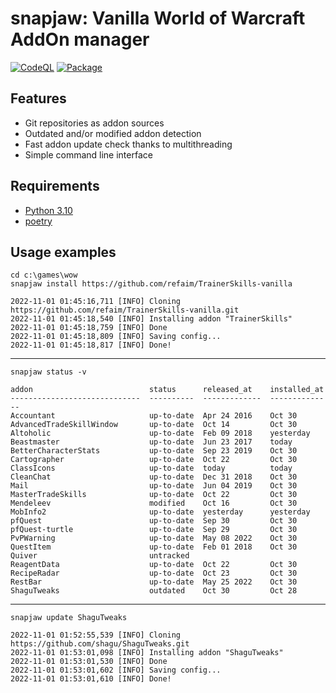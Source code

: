 # snapjaw: Vanilla World of Warcraft AddOn manager
[![CodeQL](https://github.com/refaim/snapjaw/actions/workflows/codeql.yml/badge.svg?branch=master)](https://github.com/refaim/snapjaw/actions/workflows/codeql.yml) [![Package](https://github.com/refaim/snapjaw/actions/workflows/package.yml/badge.svg)](https://github.com/refaim/snapjaw/actions/workflows/package.yml)

## Features
- Git repositories as addon sources
- Outdated and/or modified addon detection
- Fast addon update check thanks to multithreading
- Simple command line interface

## Requirements
- [Python 3.10](https://www.python.org)
- [poetry](https://python-poetry.org)

## Usage examples
```
cd c:\games\wow
snapjaw install https://github.com/refaim/TrainerSkills-vanilla
```
```
2022-11-01 01:45:16,711 [INFO] Cloning https://github.com/refaim/TrainerSkills-vanilla.git
2022-11-01 01:45:18,540 [INFO] Installing addon "TrainerSkills"
2022-11-01 01:45:18,759 [INFO] Done
2022-11-01 01:45:18,809 [INFO] Saving config...
2022-11-01 01:45:18,817 [INFO] Done!
```
---
```
snapjaw status -v
```
```
addon                          status      released_at    installed_at
-----------------------------  ----------  -------------  --------------
Accountant                     up-to-date  Apr 24 2016    Oct 30
AdvancedTradeSkillWindow       up-to-date  Oct 14         Oct 30
Altoholic                      up-to-date  Feb 09 2018    yesterday
Beastmaster                    up-to-date  Jun 23 2017    today
BetterCharacterStats           up-to-date  Sep 23 2019    Oct 30
Cartographer                   up-to-date  Oct 22         Oct 30
ClassIcons                     up-to-date  today          today
CleanChat                      up-to-date  Dec 31 2018    Oct 30
Mail                           up-to-date  Jun 04 2019    Oct 30
MasterTradeSkills              up-to-date  Oct 22         Oct 30
Mendeleev                      modified    Oct 16         Oct 30
MobInfo2                       up-to-date  yesterday      yesterday
pfQuest                        up-to-date  Sep 30         Oct 30
pfQuest-turtle                 up-to-date  Sep 29         Oct 30
PvPWarning                     up-to-date  May 08 2022    Oct 30
QuestItem                      up-to-date  Feb 01 2018    Oct 30
Quiver                         untracked
ReagentData                    up-to-date  Oct 22         Oct 30
RecipeRadar                    up-to-date  Oct 23         Oct 30
RestBar                        up-to-date  May 25 2022    Oct 30
ShaguTweaks                    outdated    Oct 30         Oct 28
```
---
```
snapjaw update ShaguTweaks
```
```
2022-11-01 01:52:55,539 [INFO] Cloning https://github.com/shagu/ShaguTweaks.git
2022-11-01 01:53:01,098 [INFO] Installing addon "ShaguTweaks"
2022-11-01 01:53:01,530 [INFO] Done
2022-11-01 01:53:01,602 [INFO] Saving config...
2022-11-01 01:53:01,610 [INFO] Done!
```
